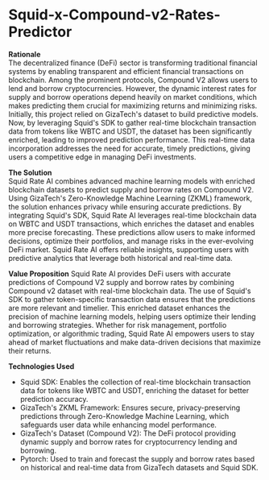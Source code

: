 # Squid-x-Compound-v2-Rates-Predictor


<b>Rationale</b>    
The decentralized finance (DeFi) sector is transforming traditional financial systems by enabling transparent and efficient financial transactions on blockchain. Among the prominent protocols, Compound V2 allows users to lend and borrow cryptocurrencies. However, the dynamic interest rates for supply and borrow operations depend heavily on market conditions, which makes predicting them crucial for maximizing returns and minimizing risks. Initially, this project relied on GizaTech's dataset to build predictive models. Now, by leveraging Squid's SDK to gather real-time blockchain transaction data from tokens like WBTC and USDT, the dataset has been significantly enriched, leading to improved prediction performance. This real-time data incorporation addresses the need for accurate, timely predictions, giving users a competitive edge in managing DeFi investments.


<b>The Solution</b>    
Squid Rate AI combines advanced machine learning models with enriched blockchain datasets to predict supply and borrow rates on Compound V2. Using GizaTech's Zero-Knowledge Machine Learning (ZKML) framework, the solution enhances privacy while ensuring accurate predictions. By integrating Squid's SDK, Squid Rate AI leverages real-time blockchain data on WBTC and USDT transactions, which enriches the dataset and enables more precise forecasting. These predictions allow users to make informed decisions, optimize their portfolios, and manage risks in the ever-evolving DeFi market. Squid Rate AI offers reliable insights, supporting users with predictive analytics that leverage both historical and real-time data.


<b>Value Proposition</b> 
Squid Rate AI provides DeFi users with accurate predictions of Compound V2 supply and borrow rates by combining Compound v2 dataset with real-time blockchain data. The use of Squid's SDK to gather token-specific transaction data ensures that the predictions are more relevant and timelier. This enriched dataset enhances the precision of machine learning models, helping users optimize their lending and borrowing strategies. Whether for risk management, portfolio optimization, or algorithmic trading, Squid Rate AI empowers users to stay ahead of market fluctuations and make data-driven decisions that maximize their returns.



<b>Technologies Used</b> 
- Squid SDK: Enables the collection of real-time blockchain transaction data for tokens like WBTC and USDT, enriching the dataset for better prediction accuracy.
- GizaTech's ZKML Framework: Ensures secure, privacy-preserving predictions through Zero-Knowledge Machine Learning, which safeguards user data while enhancing model performance.
- GizaTech's Dataset (Compound V2): The DeFi protocol providing dynamic supply and borrow rates for cryptocurrency lending and borrowing.
- Pytorch: Used to train and forecast the supply and borrow rates based on historical and real-time data from GizaTech datasets and Squid SDK.
